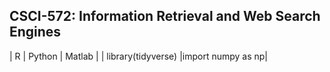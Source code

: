 <h2>CSCI-572: Information Retrieval and Web Search Engines</h2>

|  R |  Python |    Matlab |
| library(tidyverse) |import numpy as np|
